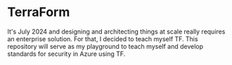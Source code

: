 # TerraForm
It's July 2024 and designing and architecting things at scale really requires an enterprise solution. For that, I decided to teach myself TF. 
This repository will serve as my playground to teach myself and develop standards for security in Azure using TF.
